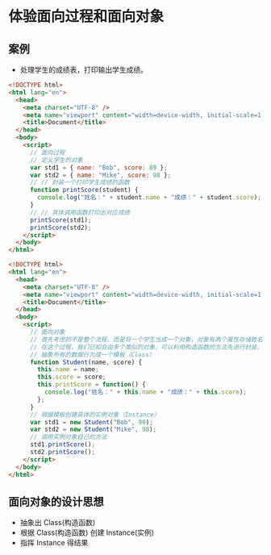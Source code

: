# 体验面向过程和面向对象

## 案例

- 处理学生的成绩表，打印输出学生成绩。

<CodeGroup>
  <CodeGroupItem title="面向过程" active>

```html
<!DOCTYPE html>
<html lang="en">
  <head>
    <meta charset="UTF-8" />
    <meta name="viewport" content="width=device-width, initial-scale=1.0" />
    <title>Document</title>
  </head>
  <body>
    <script>
      // 面向过程
      // 定义学生的对象
      var std1 = { name: "Bob", score: 89 };
      var std2 = { name: "Mike", score: 98 };
      // // 封装一个打印学生成绩的函数
      function printScore(student) {
        console.log("姓名：" + student.name + "成绩：" + student.score);
      }
      // // 具体调用函数打印出对应成绩
      printScore(std1);
      printScore(std2);
    </script>
  </body>
</html>
```

  </CodeGroupItem>

  <CodeGroupItem title="面向对象" >

```html
<!DOCTYPE html>
<html lang="en">
  <head>
    <meta charset="UTF-8" />
    <meta name="viewport" content="width=device-width, initial-scale=1.0" />
    <title>Document</title>
  </head>
  <body>
    <script>
      // 面向对象
      // 首先考虑的不是整个流程，而是将一个学生当成一个对象，对象有两个属性存储姓名和成绩，并且对象自己有打印成绩的功能，将所有跟学生有关的属性和行为都封装到对象身上
      // 在这个过程，我们已知会由多个类似的对象，可以利用构造函数的方法先进行封装，然后创建单独的对象
      // 抽象所有的数据行为成一个模板（Class）
      function Student(name, score) {
        this.name = name;
        this.score = score;
        this.printScore = function() {
          console.log("姓名：" + this.name + "成绩：" + this.score);
        };
      }
      // 根据模板创建具体的实例对象（Instance）
      var std1 = new Student("Bob", 90);
      var std2 = new Student("Mike", 98);
      // 调用实例对象自己的方法
      std1.printScore();
      std2.printScore();
    </script>
  </body>
</html>
```

  </CodeGroupItem>
</CodeGroup>

## 面向对象的设计思想

- 抽象出 Class(构造函数)
- 根据 Class(构造函数) 创建 Instance(实例)
- 指挥 Instance 得结果
